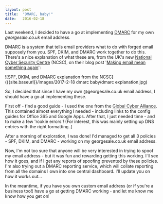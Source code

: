 ```yaml
---
layout: post
title:  "DMARC, baby!"
date:   2016-02-18
---
```


Last weekend, I decided to have a go at implementing [DMARC](https:www.dmarc.org) for my own *georgesale.co.uk* email address.

DMARC is a system that tells email providers what to do with forged email supposely from you. SPF, DKIM, and DMARC work together to do this. There's a nice explanation of what these are, from the UK's new [National Cyber Security Centre](https://www.ncsc.gov.uk) (NCSC), on their blog post '[Making email mean something again](https://www.ncsc.gov.uk/blog-post/making-email-mean-something-again)':

![SPF, DKIM, and DMARC explanation from the NCSC]({{site.baseurl}}/images/2017-2-18 dmarc baby/dmarc explanation.jpg)

So, I decided that since I have my own @georgesale.co.uk email address, I should have a go at implementing these.

First off - find a good guide -  I used the one from the [Global Cyber Alliance](https://dmarcguide.globalcyberalliance.org/#/). This contained almost everything I needed - including links to the config guides for Office 365 and Google Apps. After that, I just needed time - and to make a few 'rookie errors'! (For interest, this was mainly setting up DNS entries with the right formatting..)

After a morning of exploration, I was done! I'd managed to get all 3 policies - SPF, DKIM, and DMARC - working on my georgesale.co.uk email address. 

Now, I'm not too sure that anyone will be very interested in trying to spoof my email address - but it was fun and rewarding getting this working. I'll see how it goes, and if I get any reports of spoofing prevented by these policies. I'm also trying out a DMARC reporting service, which will collate reporting from all the domains I own into one central dashboard. I'll update you on how it works out...

In the meantime, if you have you own custom email address (or if you're a business too!) have a go at getting DMARC working - and let me know me know how you get on! 

